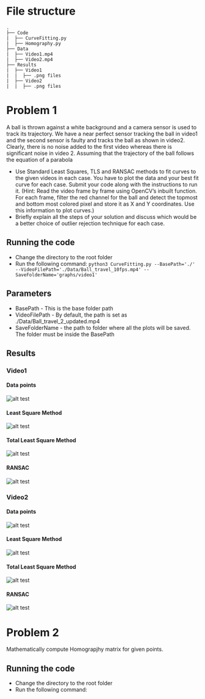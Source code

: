 # File structure
    .
    ├── Code
    |  ├── CurveFitting.py
    |  ├── Homography.py
    ├── Data
    |  ├── Video1.mp4
    |  ├── Video2.mp4
    ├── Results
    |  ├── Video1
    |  |  ├── .png files
    |  ├── Video2
    |  |  ├── .png files
    
# Problem 1
A ball is thrown against a white background and a camera sensor is used to track its
trajectory. We have a near perfect sensor tracking the ball in video1 and the second sensor is
faulty and tracks the ball as shown in video2. Clearly, there is no noise added to the first video
whereas there is significant noise in video 2. Assuming that the trajectory of the ball follows
the equation of a parabola
- Use Standard Least Squares, TLS and RANSAC methods to fit curves to the given videos
in each case. You have to plot the data and your best fit curve for each case. Submit
your code along with the instructions to run it. (Hint: Read the video frame by frame
using OpenCV’s inbuilt function. For each frame, filter the red channel for the ball and
detect the topmost and bottom most colored pixel and store it as X and Y coordinates.
Use this information to plot curves.) 
- Briefly explain all the steps of your solution and discuss which would be a better choice
of outlier rejection technique for each case.


## Running the code
- Change the directory to the root folder
- Run the following command:
``` python3 CurveFitting.py --BasePath='./' --VideoFilePath='./Data/Ball_travel_10fps.mp4' --SaveFolderName='graphs/video1' ```
## Parameters
- BasePath - This is the base folder path
- VideoFilePath - By default, the path is set as ./Data/Ball_travel_2_updated.mp4
- SaveFolderName - the path to folder where all the plots will be saved. The folder must be inside the BasePath
## Results
### Video1
#### Data points
![alt test](https://github.com/sakshikakde/Curve-Fitting-and-Homography/blob/main/graphs/video1/points.png)
#### Least Square Method
![alt test](https://github.com/sakshikakde/Curve-Fitting-and-Homography/blob/main/graphs/video1/LScurve.png)
#### Total Least Square Method
![alt test](https://github.com/sakshikakde/Curve-Fitting-and-Homography/blob/main/graphs/video1/TLScurve.png)
#### RANSAC
![alt test](https://github.com/sakshikakde/Curve-Fitting-and-Homography/blob/main/graphs/video1/RANSACcurve.png)

### Video2
#### Data points
![alt test](https://github.com/sakshikakde/Curve-Fitting-and-Homography/blob/main/graphs/video2/points.png)
#### Least Square Method
![alt test](https://github.com/sakshikakde/Curve-Fitting-and-Homography/blob/main/graphs/video2/LScurve.png)
#### Total Least Square Method
![alt test](https://github.com/sakshikakde/Curve-Fitting-and-Homography/blob/main/graphs/video2/TLScurve.png)
#### RANSAC
![alt test](https://github.com/sakshikakde/Curve-Fitting-and-Homography/blob/main/graphs/video2/RANSACcurve.png)


# Problem 2
Mathematically compute Homograpjhy matrix for given points.
## Running the code
- Change the directory to the root folder
- Run the following command:
``` python3 Homography.py 

